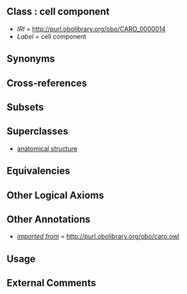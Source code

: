 
## Class : cell component

 * *IRI* = http://purl.obolibrary.org/obo/CARO_0000014
 * *Label* = cell component

## Synonyms


## Cross-references


## Subsets


## Superclasses

 * [anatomical structure](../../CARO/03/CARO_0000003.md)

## Equivalencies


## Other Logical Axioms


## Other Annotations

 * *[imported from](../../IAO/12/IAO_0000412.md)* = http://purl.obolibrary.org/obo/caro.owl

## Usage


## External Comments

